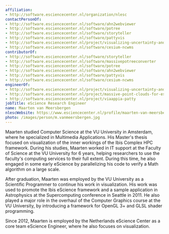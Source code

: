 ```yaml
---
affiliation:
- http://software.esciencecenter.nl/organization/nlesc
contactPersonOf:
- http://software.esciencecenter.nl/software/ahn2webviewer
- http://software.esciencecenter.nl/software/potree
- http://software.esciencecenter.nl/software/storyteller
- http://software.esciencecenter.nl/software/pattyvis
- http://software.esciencecenter.nl/project/visualizing-uncertainty-and-perspectives
- http://software.esciencecenter.nl/software/cesium-ncwms
contributorOf:
- http://software.esciencecenter.nl/software/storyteller
- http://software.esciencecenter.nl/software/massivepotreeconverter
- http://software.esciencecenter.nl/software/potree
- http://software.esciencecenter.nl/software/ahn2webviewer
- http://software.esciencecenter.nl/software/pattyvis
- http://software.esciencecenter.nl/software/cesium-ncwms
engineerOf:
- http://software.esciencecenter.nl/project/visualizing-uncertainty-and-perspectives
- http://software.esciencecenter.nl/project/massive-point-clouds-for-esciences
- http://software.esciencecenter.nl/project/viaappia-patty
jobTitle: eScience Research Engineer
name: Maarten van Meersbergen
nlescWebsite: https://www.esciencecenter.nl/profile/maarten-van-meersbergen-msc
photo: /images/person/m.vanmeersbergen.jpg
---
```

Maarten studied Computer Science at the VU University in Amsterdam, where he specialized in Multimedia Applications. His Master's thesis focused on visualization of the inner workings of the Ibis Complex HPC framework. During his studies, Maarten worked in IT support at the Faculty of Science at the VU University for 6 years, helping researchers to use the faculty's computing services to their full extent. During this time, he also engaged in some early eScience by parallelizing his code to verify a Math algorithm on a large scale.

After graduation, Maarten was employed by the VU University as a Scientific Programmer to continue his work in visualization. His work was used to promote the Ibis eScience framework and a sample application in Astrophysics at the Supercomputing conference in Seattle in 2011. He also played a major role in the overhaul of the Computer Graphics course at the VU University, by introducing a framework for OpenGL 3+ and GLSL shader programming.

Since 2012, Maarten is employed by the Netherlands eScience Center as a core team eScience Engineer, where he also focuses on visualization.
